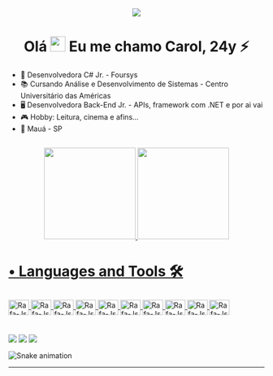 <div align="center">
<img src="https://media.tenor.co/images/b7a43f2a884a5469c505b3b0838b6aa2/tenor.gif">
  </div>

## <h1 align="center">Olá <img src="https://raw.githubusercontent.com/kaueMarques/kaueMarques/master/hi.gif" width="30px"> Eu me chamo Carol, 24y ⚡</h1>


- 🏢 Desenvolvedora C# Jr. - Foursys
- 📚 Cursando Análise e Desenvolvimento de Sistemas - Centro Universitário das Américas
- 🖥 Desenvolvedora Back-End Jr. - APIs, framework com .NET e por ai vai
- 🎮 Hobby: Leitura, cinema e afins... 
- 📍 Mauá - SP

<div align = "center">
  
##
  
  <a href="https://github.com/Carol-Ramos">
  <img height="180em" src="https://github-readme-stats.vercel.app/api?username=Carol-Ramos&show_icons=true&theme=github_dark&include_all_commits=true&count_private=true"/>
  <img height="180em" src="https://github-readme-stats.vercel.app/api/top-langs/?username=Carol-Ramos&layout=compact&langs_count=7&theme=github_dark"/>
</div>
  
  <h1><p align="left">• Languages and Tools 🛠</p></h1>
  
<table><div style="display: inline_block" align = "left">
  <img align="center" alt="Rafa-Js" height="30" width="40" src="https://cdn.jsdelivr.net/gh/devicons/devicon/icons/csharp/csharp-original.svg"/>
  <img align="center" alt="Rafa-Js" height="30" width="40" src="https://cdn.jsdelivr.net/gh/devicons/devicon/icons/dotnetcore/dotnetcore-original.svg"/>
  <img align="center" alt="Rafa-Js" height="30" width="40" src="https://cdn.jsdelivr.net/gh/devicons/devicon/icons/html5/html5-original-wordmark.svg"/>
  <img align="center" alt="Rafa-Js" height="30" width="40" src="https://cdn.jsdelivr.net/gh/devicons/devicon/icons/javascript/javascript-original.svg"/>
  <img align="center" alt="Rafa-Js" height="30" width="40" src="https://cdn.jsdelivr.net/gh/devicons/devicon/icons/git/git-original-wordmark.svg"/>
  <img align="center" alt="Rafa-Js" height="30" width="40" src="https://cdn.jsdelivr.net/gh/devicons/devicon/icons/mysql/mysql-original-wordmark.svg"/>
  <img align="center" alt="Rafa-Js" height="30" width="40"src="https://cdn.jsdelivr.net/gh/devicons/devicon/icons/microsoftsqlserver/microsoftsqlserver-plain-wordmark.svg"/>
<img align="center" alt="Rafa-Js" height="30" width="40" src="https://cdn.jsdelivr.net/gh/devicons/devicon/icons/vuejs/vuejs-original-wordmark.svg"/>
<img align="center" alt="Rafa-Js" height="30" width="40" src="https://cdn.jsdelivr.net/gh/devicons/devicon/icons/visualstudio/visualstudio-plain.svg"/>
<img align="center" alt="Rafa-Js" height="30" width="40" src="https://cdn.jsdelivr.net/gh/devicons/devicon/icons/vscode/vscode-original.svg"/>       
</div></table>

###
  
<div> 
  <a href = "carolineramos98@outlook.com"><img src="https://img.shields.io/badge/Microsoft_Outlook-0078D4?style=for-the-badge&logo=microsoft-outlook&logoColor=white"></a>
  <a href="https://www.linkedin.com/in/caroline-ramos-345654168/" target="_blank"><img src="https://img.shields.io/badge/LinkedIn-0077B5?style=for-the-badge&logo=linkedin&logoColor=white" target="_blank"></a>   
  <a href = "(11)997732698"><img src="https://img.shields.io/badge/Telegram-2CA5E0?style=for-the-badge&logo=telegram&logoColor=white"></a>
  
  
  ![Snake animation](https://github.com/Carol-Ramos/Carol-Ramos/blob/output/github-contribution-grid-snake.svg)
  
</div>
<hr>
